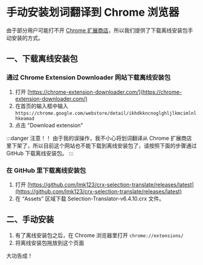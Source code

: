 # 手动安装划词翻译到 Chrome 浏览器

由于部分用户可能打不开 [Chrome 扩展商店](https://chrome.google.com/webstore/detail/ikhdkkncnoglghljlkmcimlnlhkeamad)，所以我们提供了下载离线安装包手动安装的方式。

## 一、下载离线安装包

### 通过 Chrome Extension Downloader 网站下载离线安装包

1. 打开 [https://chrome-extension-downloader.com/](https://chrome-extension-downloader.com/)
2. 在首页的输入框中输入 `https://chrome.google.com/webstore/detail/ikhdkkncnoglghljlkmcimlnlhkeamad`
3. 点击 "Download extension"

:::danger 注意！！
由于我的误操作，我不小心将划词翻译从 Chrome 扩展商店里下架了，所以目前这个网站也不能下载到离线安装包了，请按照下面的步骤通过 GitHub 下载离线安装包。
:::

### 在 GitHub 里下载离线安装包

1. 打开 [https://github.com/lmk123/crx-selection-translate/releases/latest](https://github.com/lmk123/crx-selection-translate/releases/latest)
2. 在 “Assets” 区域下载 Selection-Translator-v6.4.10.crx 文件。

## 二、手动安装

1. 有了离线安装包之后，在 Chrome 浏览器里打开 `chrome://extensions/`
2. 将离线安装包拖放到这个页面

大功告成！

<global-footer />
